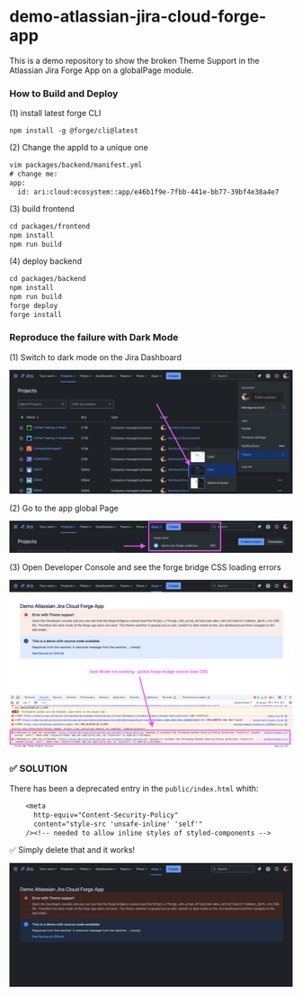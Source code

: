 # demo-atlassian-jira-cloud-forge-app

This is a demo repository to show the broken Theme Support in the Atlassian Jira Forge App on a globalPage module.

### How to Build and Deploy

(1) install latest forge CLI

```
npm install -g @forge/cli@latest
```

(2) Change the appId to a unique one

```
vim packages/backend/manifest.yml
# change me:
app:
  id: ari:cloud:ecosystem::app/e46b1f9e-7fbb-441e-bb77-39bf4e38a4e7
```

(3) build frontend

```
cd packages/frontend
npm install
npm run build
```

(4) deploy backend

```
cd packages/backend
npm install
npm run build
forge deploy
forge install
```

### Reproduce the failure with Dark Mode

(1) Switch to dark mode on the Jira Dashboard

![](./doc/doc-switch-dark-mode.png)

(2) Go to the app global Page

![](./doc/doc-open-global-page.png)

(3) Open Developer Console and see the forge bridge CSS loading errors

![](./doc/doc-dark-mode-fail.png)

### :white_check_mark: SOLUTION

There has been a deprecated entry in the `public/index.html` whith:

```
    <meta
      http-equiv="Content-Security-Policy"
      content="style-src 'unsafe-inline' 'self'"
    /><!-- needed to allow inline styles of styled-components -->
```

:white_check_mark: Simply delete that and it works!

![](./doc/doc-works.png)

